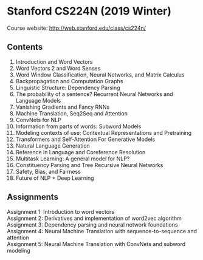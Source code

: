 # Stanford CS224N (2019 Winter)
Course website: http://web.stanford.edu/class/cs224n/

## Contents
1. Introduction and Word Vectors 
2. Word Vectors 2 and Word Senses
3. Word Window Classification, Neural Networks, and Matrix Calculus 
4. Backpropagation and Computation Graphs 
5. Linguistic Structure: Dependency Parsing 
6. The probability of a sentence? Recurrent Neural Networks and Language Models 
7. Vanishing Gradients and Fancy RNNs 
8. Machine Translation, Seq2Seq and Attention 
9. ConvNets for NLP 
10. Information from parts of words: Subword Models 
11. Modeling contexts of use: Contextual Representations and Pretraining 
12. Transformers and Self-Attention For Generative Models 
13. Natural Language Generation 
14. Reference in Language and Coreference Resolution 
15. Multitask Learning: A general model for NLP?
16. Constituency Parsing and Tree Recursive Neural Networks 
17. Safety, Bias, and Fairness
18. Future of NLP + Deep Learning 

## Assignments
Assignment 1: Introduction to word vectors  
Assignment 2: Derivatives and implementation of word2vec algorithm  
Assignment 3: Dependency parsing and neural network foundations  
Assignment 4: Neural Machine Translation with sequence-to-sequence and attention  
Assignment 5: Neural Machine Translation with ConvNets and subword modeling  
